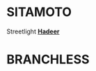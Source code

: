 <!-- TITLE: Documentation -->
<!-- SUBTITLE: Product and Service Documentation -->

# SITAMOTO
Streetlight
[**Hadeer**](http://localhost/hadeer)

# BRANCHLESS


